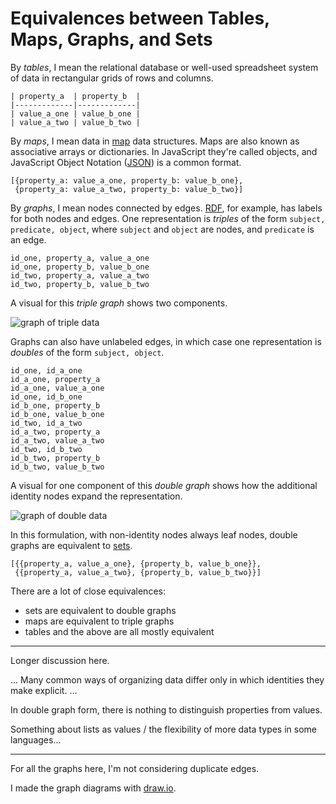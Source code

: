 # Equivalences between Tables, Maps, Graphs, and Sets

By _tables_, I mean the relational database or well-used spreadsheet
system of data in rectangular grids of rows and columns.

```
| property_a  | property_b  |
|-------------|-------------|
| value_a_one | value_b_one |
| value_a_two | value_b_two |
```

By _maps_, I mean data in [map][] data structures. Maps are also known
as associative arrays or dictionaries. In JavaScript they're called
objects, and JavaScript Object Notation ([JSON][]) is a common format.

[map]: https://en.wikipedia.org/wiki/Associative_array
[JSON]: https://en.wikipedia.org/wiki/JSON

```
[{property_a: value_a_one, property_b: value_b_one},
 {property_a: value_a_two, property_b: value_b_two}]
```

By _graphs_, I mean nodes connected by edges. [RDF][], for example,
has labels for both nodes and edges. One representation is _triples_
of the form `subject, predicate, object`, where `subject` and `object`
are nodes, and `predicate` is an edge.

[RDF]: https://www.w3.org/RDF/

```
id_one, property_a, value_a_one
id_one, property_b, value_b_one
id_two, property_a, value_a_two
id_two, property_b, value_b_two
```

A visual for this _triple graph_ shows two components.

![graph of triple data](triple_graph.png)

Graphs can also have unlabeled edges, in which case one representation
is _doubles_ of the form `subject, object`.

```
id_one, id_a_one
id_a_one, property_a
id_a_one, value_a_one
id_one, id_b_one
id_b_one, property_b
id_b_one, value_b_one
id_two, id_a_two
id_a_two, property_a
id_a_two, value_a_two
id_two, id_b_two
id_b_two, property_b
id_b_two, value_b_two
```

A visual for one component of this _double graph_ shows how the
additional identity nodes expand the representation.

![graph of double data](double_graph.png)

In this formulation, with non-identity nodes always leaf nodes, double
graphs are equivalent to [sets][].

[sets]: https://en.wikipedia.org/wiki/Set_(abstract_data_type)

```
[{{property_a, value_a_one}, {property_b, value_b_one}},
 {{property_a, value_a_two}, {property_b, value_b_two}}]
```

There are a lot of close equivalences:

 * sets are equivalent to double graphs
 * maps are equivalent to triple graphs
 * tables and the above are all mostly equivalent

---

Longer discussion here.

... Many common ways of organizing data differ only in which
identities they make explicit. ...

In double graph form, there is nothing to distinguish properties from
values.

Something about lists as values / the flexibility of more data types
in some languages...

---

For all the graphs here, I'm not considering duplicate edges.

I made the graph diagrams with [draw.io](https://www.draw.io/).
